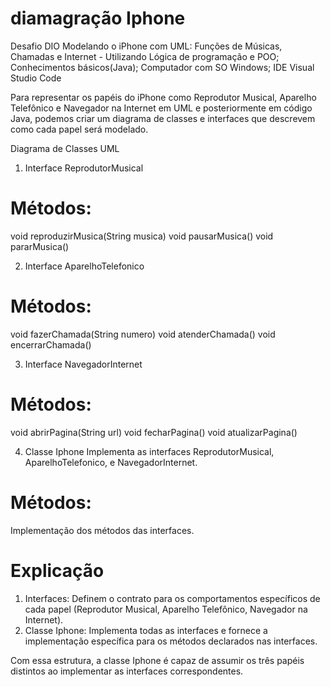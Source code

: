 # diamagração Iphone

Desafio DIO Modelando o iPhone com UML: Funções de Músicas, Chamadas e Internet - Utilizando Lógica de programação e POO;  Conhecimentos básicos(Java);  Computador com SO Windows;  IDE Visual Studio Code

Para representar os papéis do iPhone como Reprodutor Musical, Aparelho Telefônico e Navegador na Internet em UML e posteriormente em código Java, podemos criar um diagrama de classes e interfaces que descrevem como cada papel será modelado.

Diagrama de Classes UML

1. Interface ReprodutorMusical
# Métodos:
void reproduzirMusica(String musica)
void pausarMusica()
void pararMusica()

2. Interface AparelhoTelefonico
# Métodos:
void fazerChamada(String numero)
void atenderChamada()
void encerrarChamada()

3. Interface NavegadorInternet
# Métodos:
void abrirPagina(String url)
void fecharPagina()
void atualizarPagina()

4. Classe Iphone
Implementa as interfaces ReprodutorMusical, AparelhoTelefonico, e NavegadorInternet.

# Métodos:
Implementação dos métodos das interfaces.

# Explicação

1. Interfaces: Definem o contrato para os comportamentos específicos de cada papel (Reprodutor Musical, Aparelho Telefônico, Navegador na Internet).
2. Classe Iphone: Implementa todas as interfaces e fornece a implementação específica para os métodos declarados nas interfaces.

Com essa estrutura, a classe Iphone é capaz de assumir os três papéis distintos ao implementar as interfaces correspondentes.
